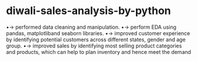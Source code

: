 # diwali-sales-analysis-by-python

•-> performed data cleaning and manipulation. 
•-> perform EDA using pandas, matplotliband seaborn libraries. 
•-> improved customer experience by identifying potential customers across different states, gender and age group. 
•-> improved sales by identifying most selling product categories and products, which can help to plan inventory and hence meet the demand
